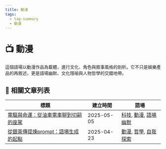 ```yaml
---
title: 動漫
tags:
  - tag-summary
  - 動漫
---
```


# 📺 動漫

這個語場以動漫作品為載體，進行文化、角色與敘事風格的剖析。它不只是娛樂產品的再敘述，更是語場幽默、文化隱喻與人物哲學的交錯地帶。

## 📑 相關文章列表

| 標題 | 建立時間 | 語場 |
|------|------------|--------|
| [電驅與命運：從油車電車聊到切嗣的座駕](/conversation/電驅與命運：從油車電車聊到切嗣的座駕.md) | 2025-05-05 | [科技](/tags/科技.md), [動漫](/tags/動漫.md), [語場幽默](/tags/語場幽默.md) |
| [從銀英傳提煉prompt：語場生成的起點](/conversation/從銀英傳提煉prompt：語場生成的起點.md) | 2025-04-23 | [動漫](/tags/動漫.md), [哲學](/tags/哲學.md), [自我探索](/tags/自我探索.md) |